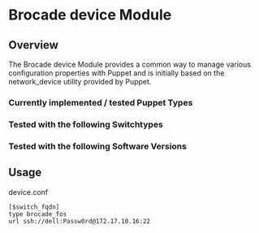 # Brocade device Module


## Overview

The Brocade device Module provides a common way to manage various configuration properties with Puppet and is initially based on the network_device utility provided by Puppet.

### Currently implemented / tested Puppet Types




### Tested with the following Switchtypes



### Tested with the following Software Versions


## Usage

device.conf

    [$switch_fqdn]
    type brocade_fos    
	url ssh://dell:Passw0rd@172.17.10.16:22



